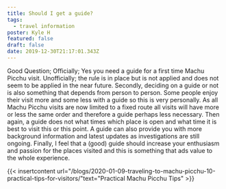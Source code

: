 ```yaml
---
title: Should I get a guide?
tags:
  - travel information
poster: Kyle H
featured: false
draft: false
date: 2019-12-30T21:17:01.343Z
---
```

Good Question; Officially; Yes you need a guide for a first time Machu Picchu visit. Unofficially; the rule is in place but is not applied and does not seem to be applied in the near future. Secondly, deciding on a guide or not is also
something that depends from person to person. Some people enjoy their visit more and some less with a guide so this is very personally. As all Machu Picchu visits are now limited to a fixed route all visits will have more or
less the same order and therefore a guide perhaps less necessary. Then again, a guide does not what times which place is open and what time it is best to visit this or this point. A guide can also provide you with more background information and latest updates as investigations are still ongoing. Finally, I feel that a (good) guide should increase your enthusiasm and passion for the places visited and this is something that ads value to the whole experience.

{{< insertcontent url="/blogs/2020-01-09-traveling-to-machu-picchu-10-practical-tips-for-visitors/"text="Practical Machu Picchu Tips" >}}
